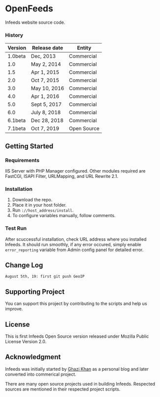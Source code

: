 # OpenFeeds
Infeeds website source code.

### History
| Version |   Release date  |    Entity   |
|---------|-----------------|-------------|
| 1.0beta | Dec, 2013       | Commercial  |
| 1.0     | May 2, 2014     | Commercial  |
| 1.5     | Apr 1, 2015     | Commercial  |
| 2.0     | Oct 7, 2015     | Commercial  |
| 3.0     | May 10, 2016    | Commercial  |
| 4.0     | Apr 1, 2016     | Commercial  |
| 5.0     | Sept 5, 2017    | Commercial  |
| 6.0     | July 8, 2018    | Commercial  |
| 6.1beta | Dec 28, 2018    | Commercial  |
| 7.1beta | Oct 7, 2019     | Open Source |

## Getting Started
### Requirements
IIS Server with PHP Manager configured. Other modules required are FastCGI, ISAPI Filter, URLMapping, and URL Rewrite 2.1.

### Installation
1. Download the repo.
2. Place it in your host folder.
3. Run `://host_address/install`.
4. To configure variables manually, follow comments.

### Test Run
After scuccessful installation, check URL address where you installed Infeeds. It should run smoothly, if any error occured, simply enable `error_reporting` variable from Admin config panel for detailed error.

## Change Log
```
August 5th, 19: first git push GeoIP
```

## Supporting Project
You can support this project by contributing to the scripts and help us improve.

## License
This is first Infeeds Open Source version released under Mozilla Public License Version 2.0.

## Acknowledgment
Infeeds was initially started by [Ghazi Khan](https://github.com/mgks) as a personal blog and later converted into commerical project.

There are many open source projects used in building Infeeds. Respected sources are mentioned in their respected project scripts.
